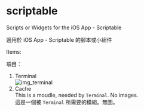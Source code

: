 # scriptable

Scripts or Widgets for the iOS App - Scriptable

適用於 iOS App - Scriptable 的腳本或小組件

Items:

項目：

1. Terminal \
![img_terminal](https://img.tonychang1069.top/picgo/20210825131957.jpg)
2. Cache \
 This is a moudle, needed by `Terminal`. No images. \
 這是一個被 `Terminal` 所需要的模組。無圖。

